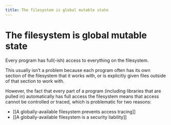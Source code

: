 ```yaml
---
title: The filesystem is global mutable state
---
```


# The filesystem is global mutable state

Every program has full(-ish) access to everything on the filesystem.

This usually isn’t a problem because each program often has its own section of the filesystem that it works with, or is explicitly given files outside of that section to work with.

However, the fact that every part of a program (including libraries that are pulled in) automatically has full access the filesystem means that access cannot be controlled or traced, which is problematic for two reasons:

* [[A globally-available filesystem prevents access tracing]]
* [[A globally-available filesystem is a security liability]]